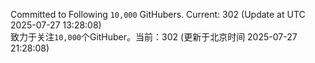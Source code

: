 Committed to Following `10,000` GitHubers. Current: <!-- FOLLOWING_COUNT -->302<!-- FOLLOWING_COUNT --> (Update at UTC <!-- LAST_UPDATED -->2025-07-27 13:28:08<!-- LAST_UPDATED -->)<br>
致力于关注`10,000`个GitHuber。当前：<!-- FOLLOWING_COUNT -->302<!-- FOLLOWING_COUNT --> (更新于北京时间 <!-- LAST_UPDATED_CST -->2025-07-27 21:28:08<!-- LAST_UPDATED_CST -->)
